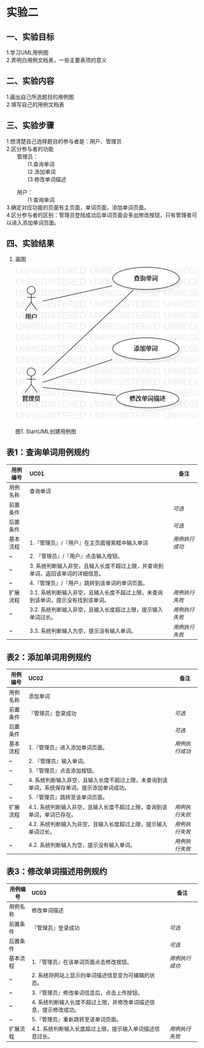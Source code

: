 # 实验二

## 一、实验目标

1.学习UML用例图  
2.弄明白用例文档表，一些主要表项的意义  

## 二、实验内容

1.画出自己所选题目的用例图  
2.填写自己的用例文档表  

## 三、实验步骤

1.想清楚自己选择题目的参与者是：用户、管理员  
2.区分参与者的功能  
&ensp;&ensp;&ensp;&ensp;管理员：    
&ensp;&ensp;&ensp;&ensp;&ensp;&ensp;&ensp;&ensp;(1.查询单词  
&ensp;&ensp;&ensp;&ensp;&ensp;&ensp;&ensp;&ensp;(2.添加单词   
&ensp;&ensp;&ensp;&ensp;&ensp;&ensp;&ensp;&ensp;(3.修改单词描述

&ensp;&ensp;&ensp;&ensp;用户：  
&ensp;&ensp;&ensp;&ensp;&ensp;&ensp;&ensp;&ensp;(1.查询单词  
3.确定对应功能的页面有主页面，单词页面，添加单词页面。  
4.区分参与者的区别：管理员登陆成功后单词页面会多出修改按钮，只有管理者可以进入添加单词页面。

## 四、实验结果

1. 画图  
![UML用例图](./lab2_UseCaseDiagram.jpg)  
图1. StartUML创建用例图  
## 表1：查询单词用例规约  

用例编号  | UC01 | 备注  
-|:-|-  
用例名称  | 查询单词  |   
前置条件  |   | *可选*   
后置条件  |      | *可选*   
基本流程  | 1.『管理员』/『用户』在主页面搜索框中输入单词  |*用例执行成功*  
~| 2. 『管理员』/『用户』点击输入按钮。  |   
~| 3. 系统判断输入非空，且输入长度不超过上限，并查询到单词，返回该单词的详细信息。  |   
~| 4.『管理员』/『用户』跳转到该单词的单词页面。  |    
扩展流程  | 3.1. 系统判断输入非空，且输入长度不超过上限，未查询到该单词，提示没有找到该单词。  |*用例执行失败*    
~| 3.2. 系统判断输入非空，且输入长度超过上限，提示输入单词过长。 |*用例执行失败*     
~| 3.3. 系统判断输入为空，提示没有输入单词。 |*用例执行失败*  


## 表2：添加单词用例规约  

用例编号  | UC02 | 备注  
-|:-|-  
用例名称  | 添加单词  |   
前置条件  |『管理员』登录成功  | *可选*   
后置条件  |      | *可选*   
基本流程  | 1.『管理员』进入添加单词页面。  |*用例执行成功*    
~| 2. 『管理员』输入单词。  |   
~| 3.『管理员』点击添加按钮。  |   
~| 4. 系统判断输入非空，且输入长度不超过上限，未查询到该单词，系统保存单词，提示添加单词成功。 |   
~| 5.『管理员』跳转至该单词页面。  | 
扩展流程  | 4.1. 系统判断输入非空，且输入长度不超过上限，查询到该单词，单词已存在。  |*用例执行失败*  
~| 4.2. 系统判断输入为非空，且输入长度超过上限，提示输入单词过长。 |  *用例执行失败*  
~| 4.2. 系统判断输入为空，提示没有输入单词。 |  *用例执行失败*  

## 表3：修改单词描述用例规约  

用例编号  | UC03 | 备注  
-|:-|-  
用例名称  | 修改单词描述  |   
前置条件  |『管理员』登录成功  | *可选*   
后置条件  |      | *可选*   
基本流程  | 1.『管理员』在该单词页面点击修改按钮。  |*用例执行成功*    
~| 2. 系统将网站上显示的单词描述信息变为可编辑的状态。  |   
~| 3.『管理员』修改单词信息后，点击上传按钮。  |   
~| 4. 系统判断输入长度不超过上限，并修改单词描述信息，提示修改成功。 |   
~| 5.『管理员』重新跳转至该单词页面。  | 
扩展流程  | 4.1. 系统判断输入长度超过上限，提示输入单词描述信息过长。  |*用例执行失败*  

